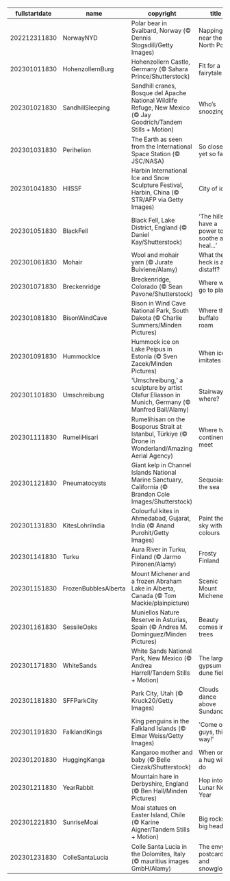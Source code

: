 |fullstartdate|name|copyright|title|image|
|--|--|--|--|--|
202212311830|NorwayNYD|Polar bear in Svalbard, Norway (© Dennis Stogsdill/Getty Images)|Napping near the North Pole|![](/en-IN/2023/01/202212311830NorwayNYD.jpg)|
202301011830|HohenzollernBurg|Hohenzollern Castle, Germany (© Sahara Prince/Shutterstock)|Fit for a fairytale|![](/en-IN/2023/01/202301011830HohenzollernBurg.jpg)|
202301021830|SandhillSleeping|Sandhill cranes, Bosque del Apache National Wildlife Refuge, New Mexico (© Jay Goodrich/Tandem Stills + Motion)|Who’s snoozing?|![](/en-IN/2023/01/202301021830SandhillSleeping.jpg)|
202301031830|Perihelion|The Earth as seen from the International Space Station (© JSC/NASA)|So close, yet so far|![](/en-IN/2023/01/202301031830Perihelion.jpg)|
202301041830|HIISSF|Harbin International Ice and Snow Sculpture Festival, Harbin, China (© STR/AFP via Getty Images)|City of ice|![](/en-IN/2023/01/202301041830HIISSF.jpg)|
202301051830|BlackFell|Black Fell, Lake District, England (© Daniel Kay/Shutterstock)|‘The hills have a power to soothe and heal...’|![](/en-IN/2023/01/202301051830BlackFell.jpg)|
202301061830|Mohair|Wool and mohair yarn (© Jurate Buiviene/Alamy)|What the heck is a distaff?|![](/en-IN/2023/01/202301061830Mohair.jpg)|
202301071830|Breckenridge|Breckenridge, Colorado (© Sean Pavone/Shutterstock)|Where we go to play|![](/en-IN/2023/01/202301071830Breckenridge.jpg)|
202301081830|BisonWindCave|Bison in Wind Cave National Park, South Dakota (© Charlie Summers/Minden Pictures)|Where the buffalo roam|![](/en-IN/2023/01/202301081830BisonWindCave.jpg)|
202301091830|HummockIce|Hummock ice on Lake Peipus in Estonia (© Sven Zacek/Minden Pictures)|When ice imitates art|![](/en-IN/2023/01/202301091830HummockIce.jpg)|
202301101830|Umschreibung|'Umschreibung,' a sculpture by artist Olafur Eliasson in Munich, Germany (© Manfred Bail/Alamy)|Stairway to where?|![](/en-IN/2023/01/202301101830Umschreibung.jpg)|
202301111830|RumeliHisari|Rumelihisarı on the Bosporus Strait at Istanbul, Türkiye (© Drone in Wonderland/Amazing Aerial Agency)|Where two continents meet|![](/en-IN/2023/01/202301111830RumeliHisari.jpg)|
202301121830|Pneumatocysts|Giant kelp in Channel Islands National Marine Sanctuary, California (© Brandon Cole Images/Shutterstock)|Sequoias of the sea|![](/en-IN/2023/01/202301121830Pneumatocysts.jpg)|
202301131830|KitesLohriIndia|Colourful kites in Ahmedabad, Gujarat, India (© Anand Purohit/Getty Images)|Paint the sky with colours|![](/en-IN/2023/01/202301131830KitesLohriIndia.jpg)|
202301141830|Turku|Aura River in Turku, Finland (© Jarmo Piironen/Alamy)|Frosty Finland|![](/en-IN/2023/01/202301141830Turku.jpg)|
202301151830|FrozenBubblesAlberta|Mount Michener and a frozen Abraham Lake in Alberta, Canada (© Tom Mackie/plainpicture)|Scenic Mount Michener|![](/en-IN/2023/01/202301151830FrozenBubblesAlberta.jpg)|
202301161830|SessileOaks|Muniellos Nature Reserve in Asturias, Spain (© Andres M. Dominguez/Minden Pictures)|Beauty comes in trees|![](/en-IN/2023/01/202301161830SessileOaks.jpg)|
202301171830|WhiteSands|White Sands National Park, New Mexico (© Andrea Harrell/Tandem Stills + Motion)|The largest gypsum dune field|![](/en-IN/2023/01/202301171830WhiteSands.jpg)|
202301181830|SFFParkCity|Park City, Utah (© Kruck20/Getty Images)|Clouds dance above Sundance|![](/en-IN/2023/01/202301181830SFFParkCity.jpg)|
202301191830|FalklandKings|King penguins in the Falkland Islands (© Elmar Weiss/Getty Images)|'Come on, guys, this way!'|![](/en-IN/2023/01/202301191830FalklandKings.jpg)|
202301201830|HuggingKanga|Kangaroo mother and baby (© Belle Ciezak/Shutterstock)|When only a hug will do|![](/en-IN/2023/01/202301201830HuggingKanga.jpg)|
202301211830|YearRabbit|Mountain hare in Derbyshire, England (© Ben Hall/Minden Pictures)|Hop into Lunar New Year|![](/en-IN/2023/01/202301211830YearRabbit.jpg)|
202301221830|SunriseMoai|Moai statues on Easter Island, Chile (© Karine Aigner/Tandem Stills + Motion)|Big rocks, big heads|![](/en-IN/2023/01/202301221830SunriseMoai.jpg)|
202301231830|ColleSantaLucia|Colle Santa Lucia in the Dolomites, Italy (© mauritius images GmbH/Alamy)|The envy of postcards and snowglobes|![](/en-IN/2023/01/202301231830ColleSantaLucia.jpg)|
